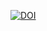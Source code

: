 [![DOI](https://zenodo.org/badge/DOI/10.5281/zenodo.15806683.svg)](https://doi.org/10.5281/zenodo.15806683)
